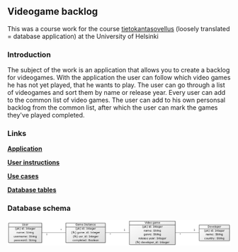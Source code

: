 ## Videogame backlog
This was a course work for the course [tietokantasovellus](https://materiaalit.github.io/tsoha-18/) (loosely translated = database application) at the University of Helsinki

### Introduction
The subject of the work is an application that allows you to create a backlog for videogames. With the application the user can follow which video games he has not yet played, that he wants to play. The user can go through a list of videogames and sort them by name or release year. Every user can add to the common list of video games. The user can add to his own personsal backlog from the common list, after which the user can mark the games they've played completed.

### Links
[**Application**](https://sheltered-tundra-91193.herokuapp.com/)

[**User instructions**](https://github.com/ollikehy/backlog-app/blob/master/documentation/kayttoohje.md)

[**Use cases**](https://github.com/ollikehy/backlog-app/blob/master/documentation/kayttotapaukset.md)

[**Database tables**](https://github.com/ollikehy/backlog-app/blob/master/documentation/tietokantataulut.md)

### Database schema
![Tietokantakaavio](https://github.com/ollikehy/backlog-app/blob/master/documentation/tietokantakaavio.png?raw=true)
